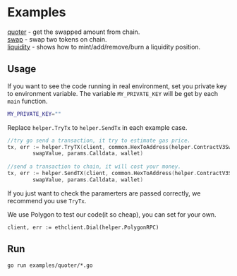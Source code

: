 # Examples
[quoter](./quoter/main.go) - get the swapped amount from chain.   
[swap](./swap/main.go) - swap two tokens on chain.      
[liquidity](liquidity/main.go) - shows how to mint/add/remove/burn a liquidity position.   

## Usage 
If you want to see the code running in real environment, set you private key to environment variable. The variable `MY_PRIVATE_KEY` will be get by each `main` function.
```bash
MY_PRIVATE_KEY=""
```

Replace `helper.TryTx` to `helper.SendTx` in each example case. 
```go
//try go send a transaction, it try to estimate gas price.
tx, err := helper.TryTX(client, common.HexToAddress(helper.ContractV3SwapRouterV1),
		swapValue, params.Calldata, wallet)
    
//send a transaction to chain, it will cost your money.
tx, err := helper.SendTX(client, common.HexToAddress(helper.ContractV3SwapRouterV1),
		swapValue, params.Calldata, wallet)
```
If you just want to check the paramerters are passed correctly, we recommend you use `TryTx`.

We use Polygon to test our code(it so cheap), you can set for your own.
```
client, err := ethclient.Dial(helper.PolygonRPC)
```

## Run
```
go run examples/quoter/*.go
```